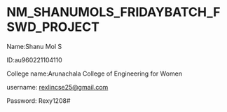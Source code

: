 # NM_SHANUMOLS_FRIDAYBATCH_FSWD_PROJECT
Name:Shanu Mol S

ID:au960221104110

College name:Arunachala College of Engineering for Women

username: rexlincse25@gmail.com

Password: Rexy1208#
